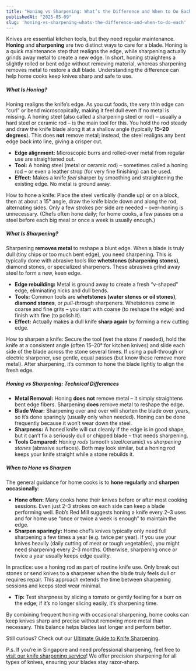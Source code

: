 ```yaml
---
title: "Honing vs Sharpening: What’s the Difference and When to Do Each"
publishedAt: "2025-05-09"
slug: 'honing-vs-sharpening-whats-the-difference-and-when-to-do-each'
---
```


Knives are essential kitchen tools, but they need regular maintenance. **Honing** and **sharpening** are two distinct ways to care for a blade. Honing is a quick maintenance step that realigns the edge, while sharpening actually grinds away metal to create a new edge. In short, honing straightens a slightly rolled or bent edge without removing material, whereas sharpening removes metal to restore a dull blade. Understanding the difference can help home cooks keep knives sharp and safe to use.

##### What Is Honing?

Honing realigns the knife’s edge. As you cut foods, the very thin edge can “curl” or bend microscopically, making it feel dull even if no metal is missing. A honing steel (also called a sharpening steel or rod) – usually a hard steel or ceramic rod – is the main tool for this. You hold the rod steady and draw the knife blade along it at a shallow angle (typically **15–20 degrees**). This does **not** remove metal; instead, the steel realigns any bent edge back into line, giving a crisper cut.

- **Edge alignment:** Microscopic burrs and rolled-over metal from regular use are straightened out.
- **Tool:** A honing steel (metal or ceramic rod) – sometimes called a honing rod – or even a leather strop (for very fine finishing) can be used.
- **Effect:** Makes a knife *feel* sharper by smoothing and straightening the existing edge. No metal is ground away.

How to hone a knife: Place the steel vertically (handle up) or on a block, then at about a 15° angle, draw the knife blade down and along the rod, alternating sides. Only a few strokes per side are needed – over-honing is unnecessary. (Chefs often hone daily; for home cooks, a few passes on a steel before each big meal or once a week is usually enough.)

##### What Is Sharpening?

Sharpening **removes metal** to reshape a blunt edge. When a blade is truly dull (tiny chips or too much bent edge), you need sharpening. This is typically done with abrasive tools like **whetstones (sharpening stones)**, diamond stones, or specialized sharpeners. These abrasives grind away steel to form a new, keen edge.

- **Edge rebuilding:** Metal is ground away to create a fresh “v-shaped” edge, eliminating nicks and dull bends.
- **Tools:** Common tools are **whetstones (water stones or oil stones)**, **diamond stones**, or *pull-through* sharpeners. Whetstones come in coarse and fine grits – you start with coarse (to reshape the edge) and finish with fine (to polish it).
- **Effect:** Actually makes a dull knife **sharp again** by forming a new cutting edge.

How to sharpen a knife: Secure the tool (wet the stone if needed), hold the knife at a consistent angle (often 15–20° for kitchen knives) and slide each side of the blade across the stone several times. If using a pull-through or electric sharpener, use gentle, equal passes (but know these remove more metal). After sharpening, it’s common to hone the blade lightly to align the fresh edge.

##### Honing vs Sharpening: Technical Differences

- **Metal Removal:** Honing **does not** remove metal – it simply straightens bent edge fibers. Sharpening **does** remove metal to reshape the edge.
- **Blade Wear:** Sharpening over and over will shorten the blade over years, so it’s done sparingly (usually only when needed). Honing can be done frequently because it won’t wear down the steel.
- **Sharpness:** A honed knife will cut cleanly if the edge is in good shape, but it can’t fix a seriously dull or chipped blade – that needs sharpening.
- **Tools Compared:** *Honing rods* (smooth steel/ceramic) vs *sharpening stones* (abrasive surfaces). Both may look similar, but a honing rod keeps your knife straight while a stone rebuilds it.

##### When to Hone vs Sharpen

The general guidance for home cooks is to **hone regularly** and **sharpen occasionally**:

- **Hone often:** Many cooks hone their knives before or after most cooking sessions. Even just 2–3 strokes on each side can keep a blade performing well. Bob’s Red Mill suggests honing a knife every 2–3 uses and for home use “once or twice a week is enough” to maintain the edge.
- **Sharpen sparingly:** Home chef’s knives typically only need full sharpening a few times a year (e.g. twice per year). If you use your knives heavily (daily cutting of meat or tough vegetables), you might need sharpening every 2–3 months. Otherwise, sharpening once or twice a year usually keeps edge quality.

In practice: use a honing rod as part of routine knife use. Only break out stones or send knives to a sharpener when the blade truly feels dull or requires repair. This approach extends the time between sharpening sessions and keeps steel wear minimal.

- **Tip:** Test sharpness by slicing a tomato or gently feeling for a burr on the edge; if it’s no longer slicing easily, it’s sharpening time.

By combining frequent honing with occasional sharpening, home cooks can keep knives sharp and precise without removing more metal than necessary. This balance helps blades last longer and perform better.

Still curious? Check out our [Ultimate Guide to Knife Sharpening](/blog/the-ultimate-guide-to-knife-sharpening-everything-you-need-to-know).

P.s. If you’re in Singapore and need professional sharpening, feel free to [visit our knife sharpening service](/)! We offer precision sharpening for all types of knives, ensuring your blades stay razor-sharp.